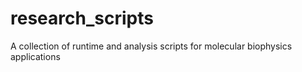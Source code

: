 # research_scripts
A collection of runtime and analysis scripts for molecular biophysics applications
